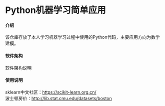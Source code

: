 # Python机器学习简单应用

#### 介绍
该仓库存放了本人学习机器学习过程中使用的Python代码，主要应用方向为数学建模。

#### 软件架构
软件架构说明

#### 使用说明
sklearn中文社区：https://scikit-learn.org.cn/  
波士顿房价：http://lib.stat.cmu.edu/datasets/boston


